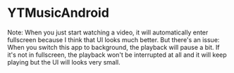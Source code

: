 # YTMusicAndroid
Note:
When you just start watching a video, it will automatically enter fullscreen because I think that UI looks much better.
But there's an issue: When you switch this app to background, the playback will pause a bit.
If it's not in fullscreen, the playback won't be interrupted at all and it will keep playing but the UI will looks very small.
